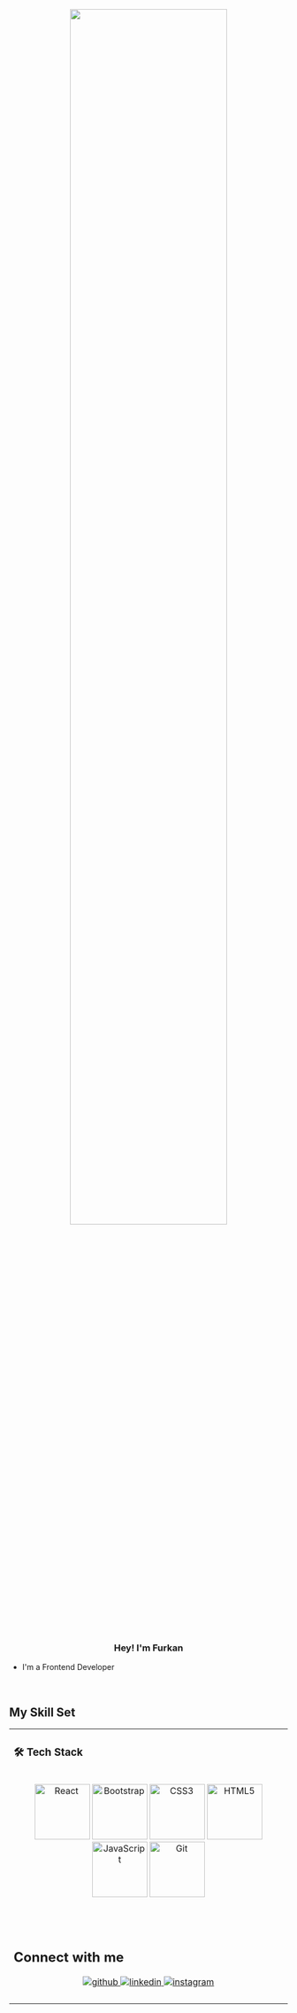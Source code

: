 <div align="center">
<img src="https://rishavanand.github.io/static/images/greetings.gif" align="center" style="width: 75%" style="height: 50%"/>
</div>  
  

### <div align="center">Hey! I'm Furkan</div>  
  

- I'm a Frontend Developer  
  

<br/>  


## My Skill Set  
<table><tr><td valign="top" width="100%">



### 🛠  Tech Stack  
  <br>
<div align="center">  
<img style="marginLeft: 20" src="https://profilinator.rishav.dev/skills-assets/react-original-wordmark.svg" alt="React" height="100" />  
<img style="marginLeft: 20" src="https://profilinator.rishav.dev/skills-assets/bootstrap-plain.svg" alt="Bootstrap" height="100" />  
<img style="marginLeft: 20px" src="https://profilinator.rishav.dev/skills-assets/css3-original-wordmark.svg" alt="CSS3" height="100" />  
<img style="marginLeft: 20px" src="https://profilinator.rishav.dev/skills-assets/html5-original-wordmark.svg" alt="HTML5" height="100" />  
<img style="marginLeft: 20px" src="https://profilinator.rishav.dev/skills-assets/javascript-original.svg" alt="JavaScript" height="100" />  
<img style="marginLeft: 20px" src="https://profilinator.rishav.dev/skills-assets/git-scm-icon.svg" alt="Git" height="100" />
</div>
  

<br/>  <br>


## Connect with me  
<div align="center">
<a href="https://github.com/Lyndray" target="_blank">
<img src=https://img.shields.io/badge/github-%2324292e.svg?&style=for-the-badge&logo=github&logoColor=white alt=github style="margin-bottom: 5px;" />
</a>
<a href="https://linkedin.com/in/https://www.linkedin.com/in/furkan-kaya-77298322b/" target="_blank">
<img src=https://img.shields.io/badge/linkedin-%231E77B5.svg?&style=for-the-badge&logo=linkedin&logoColor=white alt=linkedin style="margin-bottom: 5px;" />
</a>
<a href="https://instagram.com/furkan_kaya_1905" target="_blank">
<img src=https://img.shields.io/badge/instagram-%23000000.svg?&style=for-the-badge&logo=instagram&logoColor=white alt=instagram style="margin-bottom: 5px;" />
</a>  
</div>  
  

<br/>  



